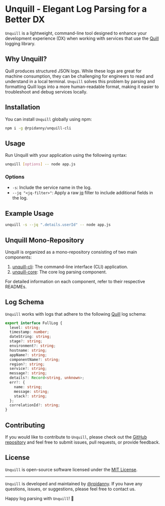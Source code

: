 # Unquill - Elegant Log Parsing for a Better DX

`Unquill` is a lightweight, command-line tool designed to enhance your development experience (DX) when working with services that use the [Quill](https://github.com/rpidanny/quill) logging library.

## Why Unquill?

Quill produces structured JSON logs. While these logs are great for machine consumption, they can be challenging for engineers to read and understand in a local terminal. `Unquill` solves this problem by parsing and formatting Quill logs into a more human-readable format, making it easier to troubleshoot and debug services locally.

## Installation

You can install `Unquill` globally using npm:

```bash
npm i -g @rpidanny/unquill-cli
```

## Usage

Run Unquill with your application using the following syntax:

```bash
unquill [options] -- node app.js
```

### Options

- `-s`: Include the service name in the log.
- `--jq "<jq-filter>"`: Apply a raw [jq](https://jqlang.github.io/jq/tutorial/) filter to include additional fields in the log.

## Example Usage

```bash
unquill -s --jq ".details.userId" -- node app.js
```

## Unquill Mono-Repository

Unquill is organized as a mono-repository consisting of two main components:

1. [unquill-cli](./packages/cli): The command-line interface (CLI) application.
2. [unquill-core](./packages/core): The core log parsing component.

For detailed information on each component, refer to their respective READMEs.

## Log Schema

`Unquill` works with logs that adhere to the following [Quill](https://github.com/rpidanny/quill) log schema:

```typescript
export interface FullLog {
  level: string;
  timestamp: number;
  dateString: string;
  stage?: string;
  environment?: string;
  hostname: string;
  appName?: string;
  componentName?: string;
  region?: string;
  service?: string;
  message?: string;
  details?: Record<string, unknown>;
  err?: {
    name: string;
    message: string;
    stack?: string;
  };
  correlationId?: string;
}
```

## Contributing

If you would like to contribute to `Unquill`, please check out the [GitHub repository](https://github.com/rpidanny/unquill) and feel free to submit issues, pull requests, or provide feedback.

## License

`Unquill` is open-source software licensed under the [MIT License](LICENSE).

---

`Unquill` is developed and maintained by [@rpidanny](https://github.com/rpidanny). If you have any questions, issues, or suggestions, please feel free to contact us.

Happy log parsing with `Unquill`! 🚀
